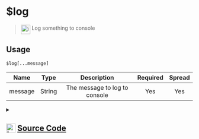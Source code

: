 # $log
> <img align="top" src="https://upload.wikimedia.org/wikipedia/commons/thumb/e/e4/Infobox_info_icon.svg/160px-Infobox_info_icon.svg.png?20150409153300" alt="image" width="25" height="auto"> Log something to console
## Usage
```
$log[...message]
```
| Name | Type | Description | Required | Spread
| :---: | :---: | :---: | :---: | :---: |
message | String | The message to log to console | Yes | Yes
<details>
<summary>
    
## <img align="top" src="https://cdn4.iconfinder.com/data/icons/iconsimple-logotypes/512/github-512.png" alt="image" width="25" height="auto">  [Source Code](https://github.com/tryforge/ForgeScript-V2/blob/main/src/native/log.ts)
    
</summary>
    
```ts
import { ArgType, NativeFunction } from "../structures/NativeFunction"
import { Return } from "../structures/Return"

export default new NativeFunction({
    name: "$log",
    version: "1.0.0",
    description: "Log something to console",
    unwrap: true,
    args: [
        {
            name: "message",
            description: "The message to log to console",
            rest: true,
            type: ArgType.String,
            required: true,
        },
    ],
    brackets: true,
    execute(_, [args]) {
        console.log(...args)
        return Return.success()
    },
})

```
    
</details>